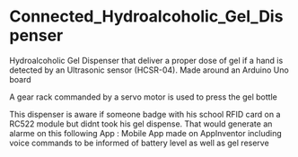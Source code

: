 # Connected_Hydroalcoholic_Gel_Dispenser

  Hydroalcoholic Gel Dispenser that deliver a proper dose of gel if a hand is detected by an Ultrasonic sensor (HCSR-04).
  Made around an Arduino Uno board

  A gear rack commanded by a servo motor is used to press the gel bottle

  This dispenser is aware if someone badge with his school RFID card on a RC522 module but didnt took his gel dispense. That would generate an alarme on this following App :
  Mobile App made on AppInventor including voice commands to be informed of battery level as well as gel reserve
